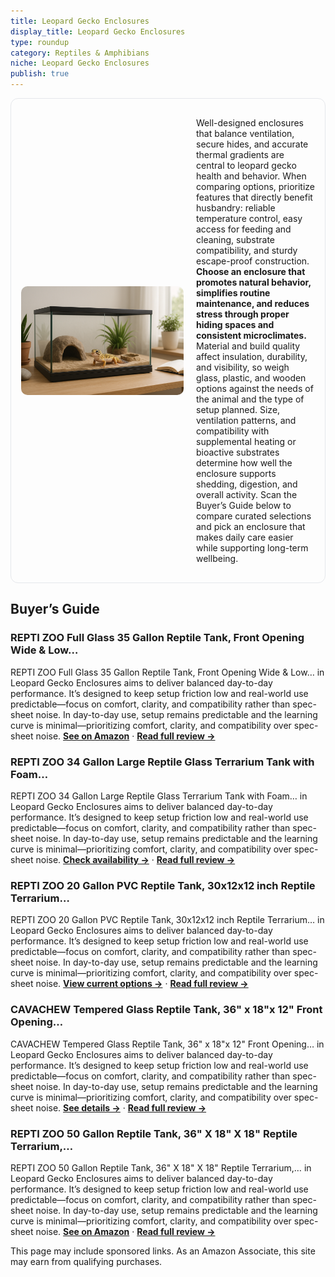 ```yaml
---
title: Leopard Gecko Enclosures
display_title: Leopard Gecko Enclosures
type: roundup
category: Reptiles & Amphibians
niche: Leopard Gecko Enclosures
publish: true
---
```


<section class="hero-split" style="width:100%;box-sizing:border-box;border:1px solid #e5e7eb;border-radius:12px;padding:16px;display:grid;grid-template-columns:minmax(260px,40%) 1fr;gap:20px;align-items:center;"><figure style="margin:0;"><img src="/hero/roundups/reptiles-amphibians/leopard-gecko-enclosures.webp" alt="" style="width:100%;height:auto;display:block;border-radius:10px;"/></figure><div class="hero-copy" style="min-width:0;"><p>Well-designed enclosures that balance ventilation, secure hides, and accurate thermal gradients are central to leopard gecko health and behavior. When comparing options, prioritize features that directly benefit husbandry: reliable temperature control, easy access for feeding and cleaning, substrate compatibility, and sturdy escape-proof construction. <strong>Choose an enclosure that promotes natural behavior, simplifies routine maintenance, and reduces stress through proper hiding spaces and consistent microclimates.</strong> Material and build quality affect insulation, durability, and visibility, so weigh glass, plastic, and wooden options against the needs of the animal and the type of setup planned. Size, ventilation patterns, and compatibility with supplemental heating or bioactive substrates determine how well the enclosure supports shedding, digestion, and overall activity. Scan the Buyer’s Guide below to compare curated selections and pick an enclosure that makes daily care easier while supporting long-term wellbeing.</p></div></section>

<h2>Buyer’s Guide</h2>
<h3>REPTI ZOO Full Glass 35 Gallon Reptile Tank, Front Opening Wide & Low…</h3>
<p>REPTI ZOO Full Glass 35 Gallon Reptile Tank, Front Opening Wide & Low… in Leopard Gecko Enclosures aims to deliver balanced day-to-day performance. It’s designed to keep setup friction low and real-world use predictable&mdash;focus on comfort, clarity, and compatibility rather than spec-sheet noise. In day-to-day use, setup remains predictable and the learning curve is minimal&mdash;prioritizing comfort, clarity, and compatibility over spec-sheet noise. <a href="https://amzn.to/3Ky2Kok" target="_blank" rel="nofollow sponsored noopener noopener" target="_blank"><strong>See on Amazon</strong></a> · <a href="/reviews/repti-zoo-full-glass-35-gallon-reptile-tank-front-opening-wide-low-rept-0b73c504/"><strong>Read full review &rarr;</strong></a></p>
<h3>REPTI ZOO 34 Gallon Large Reptile Glass Terrarium Tank with Foam…</h3>
<p>REPTI ZOO 34 Gallon Large Reptile Glass Terrarium Tank with Foam… in Leopard Gecko Enclosures aims to deliver balanced day-to-day performance. It’s designed to keep setup friction low and real-world use predictable&mdash;focus on comfort, clarity, and compatibility rather than spec-sheet noise. In day-to-day use, setup remains predictable and the learning curve is minimal&mdash;prioritizing comfort, clarity, and compatibility over spec-sheet noise. <a href="https://amzn.to/46zzW7w" target="_blank" rel="nofollow sponsored noopener noopener" target="_blank"><strong>Check availability &rarr;</strong></a> · <a href="/reviews/repti-zoo-34-gallon-large-reptile-glass-terrarium-tank-with-foam-backgr-323a6ede/"><strong>Read full review &rarr;</strong></a></p>
<h3>REPTI ZOO 20 Gallon PVC Reptile Tank, 30x12x12 inch Reptile Terrarium…</h3>
<p>REPTI ZOO 20 Gallon PVC Reptile Tank, 30x12x12 inch Reptile Terrarium… in Leopard Gecko Enclosures aims to deliver balanced day-to-day performance. It’s designed to keep setup friction low and real-world use predictable&mdash;focus on comfort, clarity, and compatibility rather than spec-sheet noise. In day-to-day use, setup remains predictable and the learning curve is minimal&mdash;prioritizing comfort, clarity, and compatibility over spec-sheet noise. <a href="https://amzn.to/4o5pbjg" target="_blank" rel="nofollow sponsored noopener noopener" target="_blank"><strong>View current options &rarr;</strong></a> · <a href="/reviews/repti-zoo-20-gallon-pvc-reptile-tank-30x12x12-inch-reptile-terrarium-fo-5ff44319/"><strong>Read full review &rarr;</strong></a></p>
<h3>CAVACHEW Tempered Glass Reptile Tank, 36" x 18"x 12" Front Opening…</h3>
<p>CAVACHEW Tempered Glass Reptile Tank, 36" x 18"x 12" Front Opening… in Leopard Gecko Enclosures aims to deliver balanced day-to-day performance. It’s designed to keep setup friction low and real-world use predictable&mdash;focus on comfort, clarity, and compatibility rather than spec-sheet noise. In day-to-day use, setup remains predictable and the learning curve is minimal&mdash;prioritizing comfort, clarity, and compatibility over spec-sheet noise. <a href="https://amzn.to/42sJ0Zj" target="_blank" rel="nofollow sponsored noopener noopener" target="_blank"><strong>See details &rarr;</strong></a> · <a href="/reviews/cavachew-tempered-glass-reptile-tank-36-x-18-x-12-front-opening-terrari-ae049bdf/"><strong>Read full review &rarr;</strong></a></p>
<h3>REPTI ZOO 50 Gallon Reptile Tank, 36" X 18" X 18" Reptile Terrarium,…</h3>
<p>REPTI ZOO 50 Gallon Reptile Tank, 36" X 18" X 18" Reptile Terrarium,… in Leopard Gecko Enclosures aims to deliver balanced day-to-day performance. It’s designed to keep setup friction low and real-world use predictable&mdash;focus on comfort, clarity, and compatibility rather than spec-sheet noise. In day-to-day use, setup remains predictable and the learning curve is minimal&mdash;prioritizing comfort, clarity, and compatibility over spec-sheet noise. <a href="https://amzn.to/46WQhCc" target="_blank" rel="nofollow sponsored noopener noopener" target="_blank"><strong>See on Amazon</strong></a> · <a href="/reviews/repti-zoo-50-gallon-reptile-tank-36-x-18-x-18-reptile-terrarium-black-t-fa3a8c97/"><strong>Read full review &rarr;</strong></a></p>
<aside class="disclosure">This page may include sponsored links. As an Amazon Associate, this site may earn from qualifying purchases.</aside>
